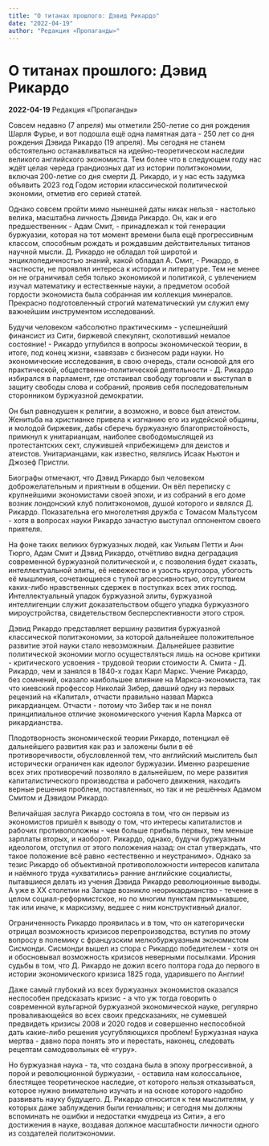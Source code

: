 ```yaml
---
title: "О титанах прошлого: Дэвид Рикардо"
date: "2022-04-19"
author: "Редакция «Пропаганды»"
---
```


# О титанах прошлого: Дэвид Рикардо

**2022-04-19** Редакция «Пропаганды»

Совсем недавно (7 апреля) мы отметили 250-летие со дня рождения Шарля Фурье, и вот подошла ещё одна памятная дата - 250 лет со дня рождения Дэвида Рикардо (19 апреля). Мы сегодня не станем обстоятельно останавливаться на идейно-теоретическом наследии великого английского экономиста. Тем более что в следующем году нас ждёт целая череда грандиозных дат из истории политэкономии, включая 200-летие со дня смерти Д. Рикардо, и у нас есть задумка объявить 2023 год Годом истории классической политической экономии, отметив его серией статей.

Однако совсем пройти мимо нынешней даты никак нельзя - настолько велика, масштабна личность Дэвида Рикардо. Он, как и его предшественник - Адам Смит, - принадлежал к той генерации буржуазии, которая на тот момент времени была ещё прогрессивным классом, способным рождать и рождавшим действительных титанов научной мысли. Д. Рикардо не обладал той широтой и энциклопедичностью знаний, какой обладал А. Смит, - Рикардо, в частности, не проявлял интереса к истории и литературе. Тем не менее он не ограничивал себя только экономикой и политикой, с увлечением изучал математику и естественные науки, а предметом особой гордости экономиста была собранная им коллекция минералов. Прекрасно подготовленный строгий математический ум служил ему важнейшим инструментом исследований.

Будучи человеком «абсолютно практическим» - успешнейший финансист из Сити, биржевой спекулянт, сколотивший немалое состояние! - Рикардо углубился в вопросы экономической теории, в итоге, под конец жизни, «завязав» с бизнесом ради науки. Но экономические исследования, в свою очередь, стали основой для его практической, общественно-политической деятельности - Д. Рикардо избирался в парламент, где отстаивал свободу торговли и выступал в защиту свободы слова и собраний, проявив себя последовательным сторонником буржуазной демократии.

Он был равнодушен к религии, а возможно, и вовсе был атеистом. Женитьба на христианке привела к изгнанию его из иудейской общины, и молодой биржевик, дабы сберечь буржуазную благопристойность, примкнул к унитарианцам, наиболее свободомыслящей из протестантских сект, служившей «прибежищем» для деистов и атеистов. Унитарианцами, как известно, являлись Исаак Ньютон и Джозеф Пристли.

Биографы отмечают, что Дэвид Рикардо был человеком доброжелательным и приятным в общении. Он вёл переписку с крупнейшими экономистами своей эпохи, и из собраний в его доме возник лондонский клуб политэкономов, душой которого и являлся Д. Рикардо. Показательна его многолетняя дружба с Томасом Мальтусом - хотя в вопросах науки Рикардо зачастую выступал оппонентом своего приятеля.

На фоне таких великих буржуазных людей, как Уильям Петти и Анн Тюрго, Адам Смит и Дэвид Рикардо, отчётливо видна деградация современной буржуазной политической и, с позволения будет сказать, интеллектуальной элиты, её невежество и узость кругозора, убогость её мышления, сочетающиеся с тупой агрессивностью, отсутствием каких-либо нравственных сдержек в поступках всех этих господ. Интеллектуальный упадок буржуазной элиты, буржуазной интеллигенции служит доказательством общего упадка буржуазного мироустройства, свидетельством бесперспективности этого строя.

Дэвид Рикардо представляет вершину развития буржуазной классической политэкономии, за которой дальнейшее положительное развитие этой науки стало невозможным. Дальнейшее развитие политической экономии могло осуществляться лишь на основе критики - критического усвоения - трудовой теории стоимости А. Смита - Д. Рикардо, чем и занялся в 1840-х годах Карл Маркс. Учение Рикардо, без сомнений, оказало наибольшее влияние на Маркса-экономиста, так что киевский профессор Николай Зибер, давший одну из первых рецензий на «Капитал», отчасти правильно назвал Маркса рикардианцем. Отчасти - потому что Зибер так и не понял принципиальное отличие экономического учения Карла Маркса от рикардианства.

Плодотворность экономической теории Рикардо, потенциал её дальнейшего развития как раз и заложены были в её противоречивости, обусловленной тем, что английский мыслитель был исторически ограничен как идеолог буржуазии. Именно разрешение всех этих противоречий позволяло в дальнейшем, по мере развития капиталистического производства и рабочего движения, находить верные решения проблем, поставленных, но так и не решённых Адамом Смитом и Дэвидом Рикардо.

Величайшая заслуга Рикардо состояла в том, что он первым из экономистов пришёл к выводу о том, что интересы капиталистов и рабочих противоположны - чем больше прибыль первых, тем меньше зарплаты вторых, и наоборот. Рикардо, однако, будучи буржуазным идеологом, отступил от этого положения назад: он стал утверждать, что такое положение всё равно «естественно и неустранимо». Однако за тезис Рикардо об объективной противоположности интересов капитала и наёмного труда «ухватились» ранние английские социалисты, пытавшиеся делать из учения Дэвида Рикардо революционные выводы. А уже в XX столетии на Западе возникло неорикардианство - течение в целом социал-реформистское, но по многим пунктам примыкавшее, так или иначе, к марксизму, ведшее с ним конструктивный диалог.

Ограниченность Рикардо проявилась и в том, что он категорически отрицал возможность кризисов перепроизводства, вступив по этому вопросу в полемику с французским мелкобуржуазным экономистом Сисмонди. Сисмонди вышел из спора с Рикардо победителем - хотя он и обосновывал возможность кризисов неверными посылками. Ирония судьбы в том, что Д. Рикардо не дожил всего полтора года до первого в истории экономического кризиса 1825 года, ударившего по Англии!

Даже самый глубокий из всех буржуазных экономистов оказался неспособен предсказать кризис - а что уж тогда говорить о современной вульгарной буржуазной экономической науке, регулярно проваливающейся во всех своих предсказаниях, не сумевшей предвидеть кризисы 2008 и 2020 годов и совершенно неспособной дать какие-либо решения усугубляющихся проблем! Буржуазная наука мертва - давно пора понять это и перестать, наконец, следовать рецептам самодовольных её «гуру».

Но буржуазная наука - та, что создана была в эпоху прогрессивной, а порой и революционной буржуазии, - оставила нам колоссальное, блестящее теоретическое наследие, от которого нельзя отказываться, которое нужно внимательно изучать и на основе которого надобно развивать науку будущего. Д. Рикардо относится к тем мыслителям, у которых даже заблуждения были гениальны; и сегодня мы должны вспоминать не ошибки и недостатки «мудреца из Сити», а его достижения в науке, воздавая должное масштабности личности одного из создателей политэкономии.